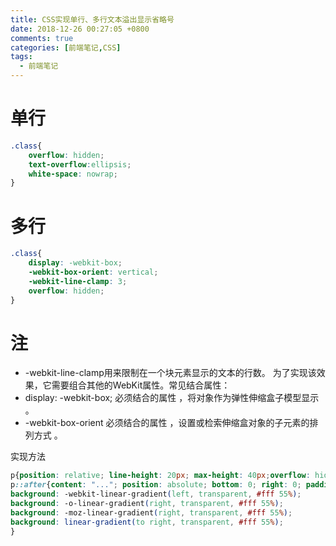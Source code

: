 ```yaml
---
title: CSS实现单行、多行文本溢出显示省略号
date: 2018-12-26 00:27:05 +0800
comments: true
categories: [前端笔记,CSS]
tags:
  - 前端笔记
---
```



# 单行

``` css
.class{
    overflow: hidden;
    text-overflow:ellipsis;
    white-space: nowrap;
}

```


# 多行

``` css
.class{
    display: -webkit-box;
    -webkit-box-orient: vertical;
    -webkit-line-clamp: 3;
    overflow: hidden;
}

```

# 注
- -webkit-line-clamp用来限制在一个块元素显示的文本的行数。 为了实现该效果，它需要组合其他的WebKit属性。常见结合属性：
- display: -webkit-box; 必须结合的属性 ，将对象作为弹性伸缩盒子模型显示 。
- -webkit-box-orient 必须结合的属性 ，设置或检索伸缩盒对象的子元素的排列方式 。

实现方法

``` css
p{position: relative; line-height: 20px; max-height: 40px;overflow: hidden;}
p::after{content: "..."; position: absolute; bottom: 0; right: 0; padding-left: 40px;
background: -webkit-linear-gradient(left, transparent, #fff 55%);
background: -o-linear-gradient(right, transparent, #fff 55%);
background: -moz-linear-gradient(right, transparent, #fff 55%);
background: linear-gradient(to right, transparent, #fff 55%);
}

```




